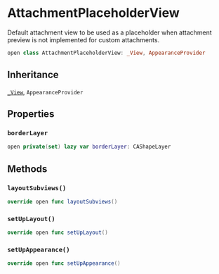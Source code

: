 # AttachmentPlaceholderView

Default attachment view to be used as a placeholder when attachment preview is not implemented for custom attachments.

``` swift
open class AttachmentPlaceholderView: _View, AppearanceProvider 
```

## Inheritance

[`_View`](/_View), `AppearanceProvider`

## Properties

### `borderLayer`

``` swift
open private(set) lazy var borderLayer: CAShapeLayer 
```

## Methods

### `layoutSubviews()`

``` swift
override open func layoutSubviews() 
```

### `setUpLayout()`

``` swift
override open func setUpLayout() 
```

### `setUpAppearance()`

``` swift
override open func setUpAppearance() 
```
